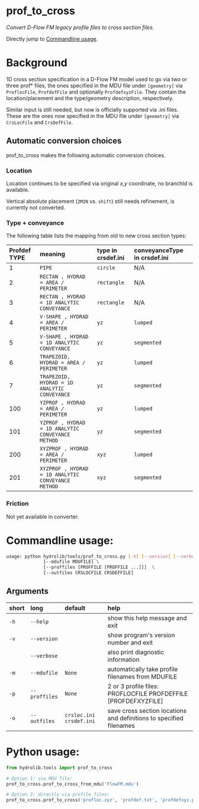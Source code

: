 prof_to_cross
=============
*Convert D-Flow FM legacy profile files to cross section files.*

Directly jump to [Commandline usage](#Commandline-usage).

# Background
1D cross section specification in a D-Flow FM model used to go via two or three prof* files,
the ones specified in the MDU file under `[geometry]` via `ProflocFile`, `ProfdefFile`
and optionally `ProfdefxyzFile`. They contain the location/placement and the type/geometry description, respectively.

Similar input is still needed, but now is officially supported via .ini files.
These are the ones now specified in the MDU file under `[geometry]` via `CrsLocFile` and `CrsDefFile`.

## Automatic conversion choices
prof_to_cross makes the following automatic conversion choices.
### Location
Location continues to be specified via original *x,y* coordinate, no branchId is available.

Vertical absolute placement (`ZMIN` vs. `shift`) still needs refinement, is currently not converted.

### Type + conveyance
The following table lists the mapping from old to new cross section types:

|Profdef TYPE|meaning|type in crsdef.ini|conveyanceType in crsdef.ini|
| :--- | :--- | :--- | :--- |
|1|`PIPE`|`circle`|N/A|
|2|`RECTAN , HYDRAD = AREA / PERIMETER`|`rectangle`|N/A|
|3|`RECTAN , HYDRAD = 1D ANALYTIC CONVEYANCE`|`rectangle`|N/A|
|4|`V-SHAPE , HYDRAD = AREA / PERIMETER`|`yz`|`lumped`|
|5|`V-SHAPE , HYDRAD = 1D ANALYTIC CONVEYANCE`|`yz`|`segmented`|
|6|`TRAPEZOID, HYDRAD = AREA / PERIMETER`|`yz`|`lumped`|
|7|`TRAPEZOID, HYDRAD = 1D ANALYTIC CONVEYANCE`|`yz`|`segmented`|
|100|`YZPROF , HYDRAD = AREA / PERIMETER`|`yz`|`lumped`|
|101|`YZPROF , HYDRAD = 1D ANALYTIC CONVEYANCE METHOD`|`yz`|`segmented`|
|200|`XYZPROF , HYDRAD = AREA / PERIMETER`|`xyz`|`lumped`|
|201|`XYZPROF , HYDRAD = 1D ANALYTIC CONVEYANCE METHOD`|`xyz`|`segmented`|

### Friction
Not yet available in converter.

# Commandline usage:
```bash
usage: python hydrolib/tools/prof_to_cross.py [-h] [--version] [--verbose] \
              [--mdufile MDUFILE] \
              [--proffiles [PROFFILE [PROFFILE ...]]]  \
              [--outfiles CRSLOCFILE CRSDEFFILE]
```

## Arguments

|short|long|default|help|
| :--- | :--- | :--- | :--- |
|`-h`|`--help`||show this help message and exit|
|`-v`|`--version`||show program's version number and exit|
||`--verbose`||also print diagnostic information|
|`-m`|`--mdufile`|`None`|automatically take profile filenames from MDUFILE|
|`-p`|`--proffiles`|`None`|2 or 3 profile files: PROFLOCFILE PROFDEFFILE [PROFDEFXYZFILE]|
|`-o`|`--outfiles` |`crsloc.ini crsdef.ini`|save cross section locations and definitions to specified filenames|

# Python usage:
```python
from hydrolib.tools import prof_to_cross

# Option 1: via MDU file:
prof_to_cross.prof_to_cross_from_mdu('FlowFM.mdu')

# Option 2: directly via profile files:
prof_to_cross.prof_to_cross('profloc.xyz', 'profdef.txt', 'profdefxyz.pliz')
```
